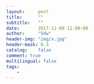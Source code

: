 ```yaml
---
layout:     post
title:      ""
subtitle:   ""
date:       2017-11-09 12:00:00
author:     "5dw"
header-img: "img/x.jpg"
header-mask: 0.3
catalog:    false
comment: true
multilingual: false
tags:
    -
---
```

